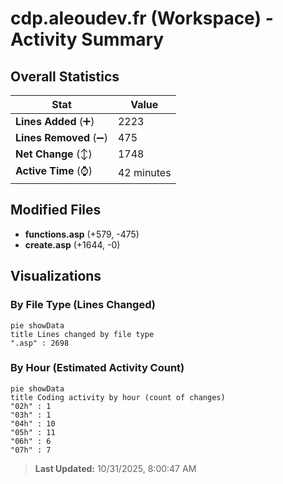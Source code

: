 # cdp.aleoudev.fr (Workspace) - Activity Summary 

## Overall Statistics

| Stat                   | Value                                                             |
| ---------------------- | ----------------------------------------------------------------- |
| **Lines Added** (➕)   | 2223                                          |
| **Lines Removed** (➖) | 475                                        |
| **Net Change** (↕)    | 1748                |
| **Active Time** (⌚)   | 42 minutes |


## Modified Files
- **functions.asp** (+579, -475)
- **create.asp** (+1644, -0)

## Visualizations

### By File Type (Lines Changed)

```mermaid
pie showData
title Lines changed by file type
".asp" : 2698
```

### By Hour (Estimated Activity Count)

```mermaid
pie showData
title Coding activity by hour (count of changes)
"02h" : 1
"03h" : 1
"04h" : 10
"05h" : 11
"06h" : 6
"07h" : 7
```


> **Last Updated:** 10/31/2025, 8:00:47 AM